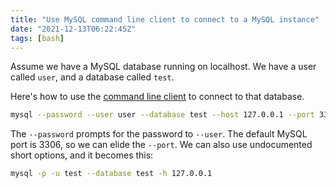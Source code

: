 ```yaml
---
title: "Use MySQL command line client to connect to a MySQL instance"
date: "2021-12-13T06:22:45Z"
tags: [bash]
---
```


Assume we have a MySQL database running on localhost.
We have a user called `user`, and a database called `test`.

Here's how to use the [command line client](https://dev.mysql.com/doc/refman/8.0/en/mysql-command-options.html) to connect to that database.

```bash
mysql --password --user user --database test --host 127.0.0.1 --port 3306
```

The `--password` prompts for the password to `--user`.
The default MySQL port is 3306, so we can elide the `--port`.
We can also use undocumented short options, and it becomes this:

```bash
mysql -p -u test --database test -h 127.0.0.1
```

